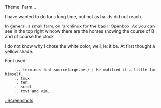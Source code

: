 Theme: Farm...

I have wanted to do for a long time, but not as hands did not reach.

In general, a small farm, on 'archlinux for the basis 'Openbox.
As you can see in the top right window there are the horses showing the course of B and of course the clock.

I do not know why I chose the white color, well, let it be. At first thought a yellow shade.

Font used:
        
        ... terminus-font.sourceforge.net/ | He modified it a little for himself.
        .. tmux
         . feh
        .  scrot
        .. rxvt and vim...

[..Screenshots](http://boris241.deviantart.com/art/Openbox-Farm-684852119)
